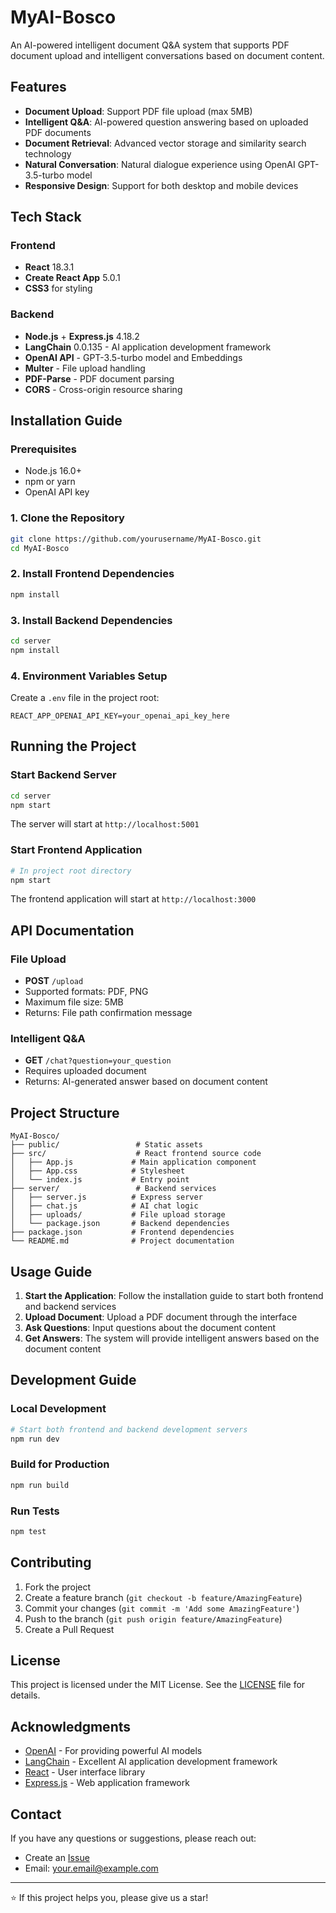 # MyAI-Bosco

An AI-powered intelligent document Q&A system that supports PDF document upload and intelligent conversations based on document content.

## Features

- **Document Upload**: Support PDF file upload (max 5MB)
- **Intelligent Q&A**: AI-powered question answering based on uploaded PDF documents
- **Document Retrieval**: Advanced vector storage and similarity search technology
- **Natural Conversation**: Natural dialogue experience using OpenAI GPT-3.5-turbo model
- **Responsive Design**: Support for both desktop and mobile devices

##  Tech Stack

### Frontend
- **React** 18.3.1
- **Create React App** 5.0.1
- **CSS3** for styling

### Backend
- **Node.js** + **Express.js** 4.18.2
- **LangChain** 0.0.135 - AI application development framework
- **OpenAI API** - GPT-3.5-turbo model and Embeddings
- **Multer** - File upload handling
- **PDF-Parse** - PDF document parsing
- **CORS** - Cross-origin resource sharing

## Installation Guide

### Prerequisites
- Node.js 16.0+
- npm or yarn
- OpenAI API key

### 1. Clone the Repository
```bash
git clone https://github.com/yourusername/MyAI-Bosco.git
cd MyAI-Bosco
```

### 2. Install Frontend Dependencies
```bash
npm install
```

### 3. Install Backend Dependencies
```bash
cd server
npm install
```

### 4. Environment Variables Setup
Create a `.env` file in the project root:
```env
REACT_APP_OPENAI_API_KEY=your_openai_api_key_here
```

## Running the Project

### Start Backend Server
```bash
cd server
npm start
```
The server will start at `http://localhost:5001`

### Start Frontend Application
```bash
# In project root directory
npm start
```
The frontend application will start at `http://localhost:3000`

## API Documentation

### File Upload
- **POST** `/upload`
- Supported formats: PDF, PNG
- Maximum file size: 5MB
- Returns: File path confirmation message

### Intelligent Q&A
- **GET** `/chat?question=your_question`
- Requires uploaded document
- Returns: AI-generated answer based on document content

## Project Structure

```
MyAI-Bosco/
├── public/                 # Static assets
├── src/                    # React frontend source code
│   ├── App.js             # Main application component
│   ├── App.css            # Stylesheet
│   └── index.js           # Entry point
├── server/                 # Backend services
│   ├── server.js          # Express server
│   ├── chat.js            # AI chat logic
│   ├── uploads/           # File upload storage
│   └── package.json       # Backend dependencies
├── package.json           # Frontend dependencies
└── README.md              # Project documentation
```

## Usage Guide

1. **Start the Application**: Follow the installation guide to start both frontend and backend services
2. **Upload Document**: Upload a PDF document through the interface
3. **Ask Questions**: Input questions about the document content
4. **Get Answers**: The system will provide intelligent answers based on the document content

## Development Guide

### Local Development
```bash
# Start both frontend and backend development servers
npm run dev
```

### Build for Production
```bash
npm run build
```

### Run Tests
```bash
npm test
```

## Contributing

1. Fork the project
2. Create a feature branch (`git checkout -b feature/AmazingFeature`)
3. Commit your changes (`git commit -m 'Add some AmazingFeature'`)
4. Push to the branch (`git push origin feature/AmazingFeature`)
5. Create a Pull Request

## License

This project is licensed under the MIT License. See the [LICENSE](LICENSE) file for details.

## Acknowledgments

- [OpenAI](https://openai.com/) - For providing powerful AI models
- [LangChain](https://langchain.com/) - Excellent AI application development framework
- [React](https://reactjs.org/) - User interface library
- [Express.js](https://expressjs.com/) - Web application framework

## Contact

If you have any questions or suggestions, please reach out:

- Create an [Issue](https://github.com/yourusername/MyAI-Bosco/issues)
- Email: your.email@example.com

---

⭐ If this project helps you, please give us a star!
